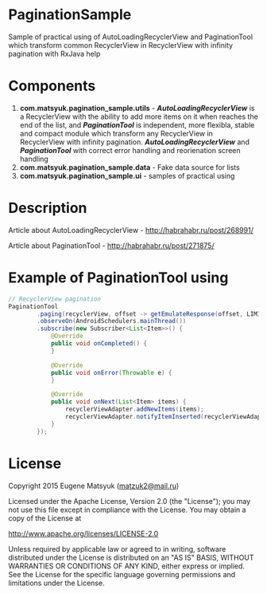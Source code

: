 # PaginationSample
Sample of practical using of AutoLoadingRecyclerView and PaginationTool which transform common RecyclerView in RecyclerView with infinity pagination with RxJava help 

# Components
1. <b>com.matsyuk.pagination_sample.utils</b> - <b><i>AutoLoadingRecyclerView</i></b> is a RecyclerView with the ability to add more items on it when reaches the end of the list, and <b><i>PaginationTool</i></b> is independent, more flexibla, stable and compact module which transform any RecyclerView in RecyclerView with infinity pagination. <b><i>AutoLoadingRecyclerView</i></b> and <b><i>PaginationTool</i></b> with correct error handling and reorienation screen handling
2. <b>com.matsyuk.pagination_sample.data</b> - Fake data source for lists
3. <b>com.matsyuk.pagination_sample.ui</b> - samples of practical using

# Description
Article about AutoLoadingRecyclerView - http://habrahabr.ru/post/268991/

Article about PaginationTool - http://habrahabr.ru/post/271875/

# Example of PaginationTool using
```java
// RecyclerView pagination
PaginationTool
        .paging(recyclerView, offset -> getEmulateResponse(offset, LIMIT))
        .observeOn(AndroidSchedulers.mainThread())
        .subscribe(new Subscriber<List<Item>>() {
            @Override
            public void onCompleted() {
            }

            @Override
            public void onError(Throwable e) {
            }

            @Override
            public void onNext(List<Item> items) {
                recyclerViewAdapter.addNewItems(items);
                recyclerViewAdapter.notifyItemInserted(recyclerViewAdapter.getItemCount() - items.size());
            }
        });
```

# License

 Copyright 2015 Eugene Matsyuk (matzuk2@mail.ru)
 
 Licensed under the Apache License, Version 2.0 (the "License"); you may not use this file except in
 compliance with the License. You may obtain a copy of the License at
 
 http://www.apache.org/licenses/LICENSE-2.0
 
 Unless required by applicable law or agreed to in writing, software distributed under the License is
 distributed on an "AS IS" BASIS, WITHOUT WARRANTIES OR CONDITIONS OF ANY KIND, either express or implied. See
 the License for the specific language governing permissions and limitations under the License.

